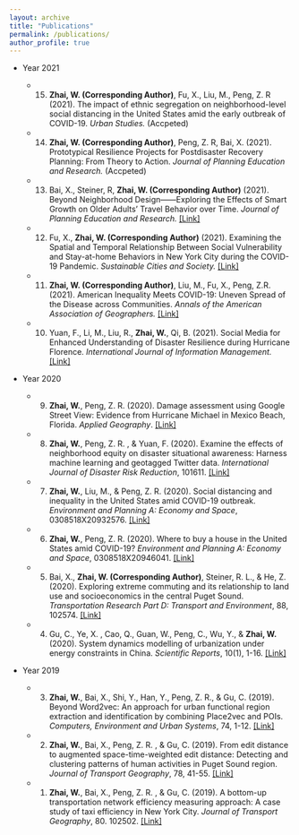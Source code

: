 ```yaml
---
layout: archive
title: "Publications"
permalink: /publications/
author_profile: true
---
```


* Year 2021
  * 15. **Zhai, W. (Corresponding Author)**, Fu, X., Liu, M., Peng, Z. R (2021). The impact of ethnic segregation on neighborhood-level social distancing in the United States amid the early outbreak of COVID-19. *Urban Studies.* (Accpeted)
  * 14. **Zhai, W. (Corresponding Author)**, Peng, Z. R, Bai, X. (2021). Prototypical Resilience Projects for Postdisaster Recovery Planning: From Theory to Action. *Journal of Planning Education and Research.* (Accpeted)
  * 13. Bai, X., Steiner, R, **Zhai, W. (Corresponding Author)** (2021). Beyond Neighborhood Design——Exploring the Effects of Smart Growth on Older Adults’ Travel Behavior over Time. *Journal of Planning Education and Research.* [[Link]](https://doi.org/10.1177/0739456X211020352)
  
  * 12. Fu, X., **Zhai, W. (Corresponding Author)** (2021).  Examining the Spatial and Temporal Relationship Between Social Vulnerability and Stay-at-home Behaviors in New York City during the COVID-19 Pandemic. *Sustainable Cities and Society.* [[Link]](https://doi.org/10.1016/j.scs.2021.102757)

  * 11. **Zhai, W. (Corresponding Author)**, Liu, M., Fu, X., Peng, Z.R. (2021). American Inequality Meets COVID-19: Uneven Spread of the Disease across Communities. *Annals of the American Association of Geographers.* [[Link]](https://www.tandfonline.com/doi/abs/10.1080/24694452.2020.1866489?journalCode=raag21)

  * 10. Yuan, F., Li, M., Liu, R., **Zhai, W.**, Qi, B. (2021). Social Media for Enhanced Understanding of Disaster Resilience during Hurricane Florence. *International Journal of Information Management.* [[Link]](https://www.sciencedirect.com/science/article/pii/S0268401220314882?dgcid=coauthor)


* Year 2020

  * 9. **Zhai, W.**, Peng, Z. R. (2020). Damage assessment using Google Street View: Evidence from Hurricane Michael in Mexico Beach, Florida. *Applied Geography*. [[Link]](https://doi.org/10.1016/j.apgeog.2020.102252)

  * 8. **Zhai, W.**, Peng, Z. R. , & Yuan, F. (2020). Examine the effects of neighborhood equity on disaster situational awareness: Harness machine learning and geotagged Twitter data. *International Journal of Disaster Risk Reduction*, 101611. [[Link]](https://doi.org/10.1016/j.ijdrr.2020.101611)

  * 7. **Zhai, W.**, Liu, M., & Peng, Z. R. (2020). Social distancing and inequality in the United States amid COVID-19 outbreak. *Environment and Planning A: Economy and Space*, 0308518X20932576. [[Link]](https://journals.sagepub.com/doi/10.1177/0308518X20932576 )

  * 6. **Zhai, W.**, Peng, Z. R. (2020). Where to buy a house in the United States amid COVID-19? *Environment and Planning A: Economy and Space*, 0308518X20946041. [[Link]](https://journals.sagepub.com/doi/10.1177/0308518X20946041) 

  * 5. Bai, X., **Zhai, W. (Corresponding Author)**, Steiner, R. L., & He, Z. (2020). Exploring extreme commuting and its relationship to land use and socioeconomics in the central Puget Sound. *Transportation Research Part D: Transport and Environment*, 88, 102574. [[Link]](https://doi.org/10.1016/j.trd.2020.102574)

  * 4. Gu, C., Ye, X. , Cao, Q., Guan, W., Peng, C., Wu, Y., & **Zhai, W.** (2020). System dynamics modelling of urbanization under energy constraints in China. *Scientific Reports*, 10(1), 1-16. [[Link]](https://doi.org/10.1038/s41598-020-66125-3)


* Year 2019

  * 3. **Zhai, W.**, Bai, X., Shi, Y., Han, Y., Peng, Z. R., & Gu, C. (2019). Beyond Word2vec: An approach for urban functional region extraction and identification by combining Place2vec and POIs. *Computers, Environment and Urban Systems*, 74, 1-12. [[Link]](https://doi.org/10.1016/j.compenvurbsys.2018.11.008)

  * 2. **Zhai, W.**, Bai, X., Peng, Z. R. , & Gu, C. (2019). From edit distance to augmented space-time-weighted edit distance: Detecting and clustering patterns of human activities in Puget Sound region. *Journal of Transport Geography*, 78, 41-55. [[Link]](https://doi.org/10.1016/j.jtrangeo.2019.05.003)

  * 1. **Zhai, W.**, Bai, X., Peng, Z. R. , & Gu, C. (2019). A bottom-up transportation network efficiency measuring approach: A case study of taxi efficiency in New York City. *Journal of Transport Geography*, 80. 102502. [[Link]](https://doi.org/10.1016/j.jtrangeo.2019.102502)
